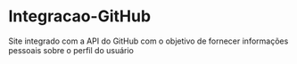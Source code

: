 # Integracao-GitHub
Site integrado com a API do GitHub com o objetivo de fornecer informações pessoais sobre o perfil do usuário
